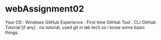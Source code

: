 # webAssignment02
Your OS : Windows
GitHub Experience : First time
GitHub Tool : CLI
GitHub Tutorial [if any] : no tutorial, used git in lab tech so i know some basic things. 
